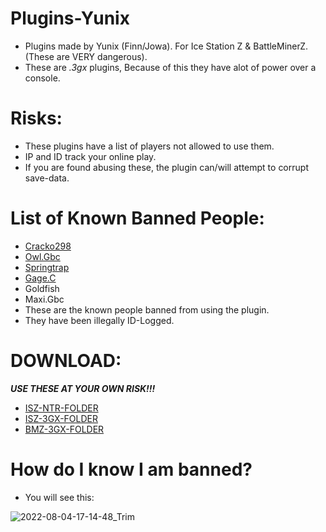 # Plugins-Yunix
- Plugins made by Yunix (Finn/Jowa). For Ice Station Z & BattleMinerZ. (These are VERY dangerous).
- These are *.3gx* plugins, Because of this they have alot of power over a console.

# Risks:
- These plugins have a list of players not allowed to use them.
- IP and ID track your online play.
- If you are found abusing these, the plugin can/will attempt to corrupt save-data.

# List of Known Banned People:
- [Cracko298](https://github.com/Cracko298)
- [Owl.Gbc](https://github.com/OneEyedOwlLeaderOfGbcOfficial)
- [Springtrap](https://github.com/SpringtrapISZ)
- [Gage.C](https://github.com/GageCover)
- Goldfish
- Maxi.Gbc
- These are the known people banned from using the plugin.
- They have been illegally ID-Logged.

# DOWNLOAD:
***USE THESE AT YOUR OWN RISK!!!***
- [ISZ-NTR-FOLDER](https://github.com/JaxOffTheHook/IceStationZPlugin-Yunix/tree/main/ISZ%20NTR%20Plugins)
- [ISZ-3GX-FOLDER](https://github.com/JaxOffTheHook/IceStationZPlugin-Yunix/tree/main/ISZ%203GX%20Plugins)
- [BMZ-3GX-FOLDER](https://github.com/JaxOffTheHook/IceStationZPlugin-Yunix/tree/main/BMZ%203GX%20Plugins)

# How do I know I am banned?
- You will see this:


![2022-08-04-17-14-48_Trim](https://user-images.githubusercontent.com/105123340/182955025-10af4463-145b-4114-8556-e4ea26aa367c.gif)

